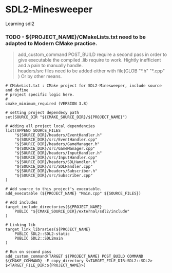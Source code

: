 # SDL2-Minesweeper
Learning sdl2

### TODO - ${PROJECT_NAME}/CMakeLists.txt need to be adapted to Modern CMake practice.
>add_custom_command POST_BUILD require a second pass in order to give executable the compiled .lib require to work. Hightly inefficient and a pain to manually handle. </br>
>headers/src files need to be added either with file(GLOB "\*.h" "\*.cpp" ) Or by other means.
```
# CMakeList.txt : CMake project for SDL2-Minesweeper, include source and define
# project specific logic here.
#
cmake_minimum_required (VERSION 3.8)

# setting project dependecy path
set(SOURCE_DIR "${CMAKE_SOURCE_DIR}/${PROJECT_NAME}")

# Adding all project local dependencies
list(APPEND SOURCE_FILES
	"${SOURCE_DIR}/headers/EventHandler.h"
	"${SOURCE_DIR}/src/EventHandler.cpp"
	"${SOURCE_DIR}/headers/GameManager.h"
	"${SOURCE_DIR}/src/GameManager.cpp"
	"${SOURCE_DIR}/headers/InputHandler.h"
	"${SOURCE_DIR}/src/InputHandler.cpp"
	"${SOURCE_DIR}/headers/SDLHandler.h"
	"${SOURCE_DIR}/src/SDLHandler.cpp"
	"${SOURCE_DIR}/headers/Subscriber.h"
	"${SOURCE_DIR}/src/Subscriber.cpp"
)

# Add source to this project's executable.
add_executable (${PROJECT_NAME} "Main.cpp" ${SOURCE_FILES})

# Add includes
target_include_directories(${PROJECT_NAME}
	PUBLIC "${CMAKE_SOURCE_DIR}/external/sdl2/include"
)

# Linking lib
target_link_libraries(${PROJECT_NAME}
	PUBLIC SDL2::SDL2-static
	PUBLIC SDL2::SDL2main
)

# Run on second pass
add_custom_command(TARGET ${PROJECT_NAME} POST_BUILD COMMAND ${CMAKE_COMMAND} -E copy_directory $<TARGET_FILE_DIR:SDL2::SDL2> $<TARGET_FILE_DIR:${PROJECT_NAME}>) 
```
